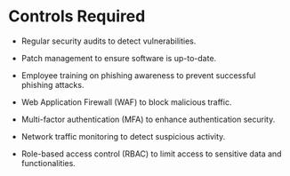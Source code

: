 # Controls Required

- Regular security audits to detect vulnerabilities.

- Patch management to ensure software is up-to-date.

- Employee training on phishing awareness to prevent successful phishing attacks.

- Web Application Firewall (WAF) to block malicious traffic.

- Multi-factor authentication (MFA) to enhance authentication security.

- Network traffic monitoring to detect suspicious activity.

- Role-based access control (RBAC) to limit access to sensitive data and functionalities.
